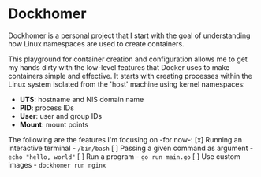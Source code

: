 # Dockhomer

Dockhomer is a personal project that I start with the goal of understanding how Linux namespaces are used to create containers.

This playground for container creation and configuration allows me to get my hands dirty with the low-level features that Docker uses to make containers simple and effective.
It starts with creating processes within the Linux system isolated from the 'host' machine using kernel namespaces:
- **UTS**: hostname and NIS domain name
- **PID**: process IDs
- **User**: user and group IDs
- **Mount**: mount points

The following are the features I'm focusing on -for now-:
[x] Running an interactive terminal - `/bin/bash`
[ ] Passing a given command as argument - `echo "hello, world"`
[ ] Run a program - `go run main.go`
[ ] Use custom images - `dockhomer run nginx`

